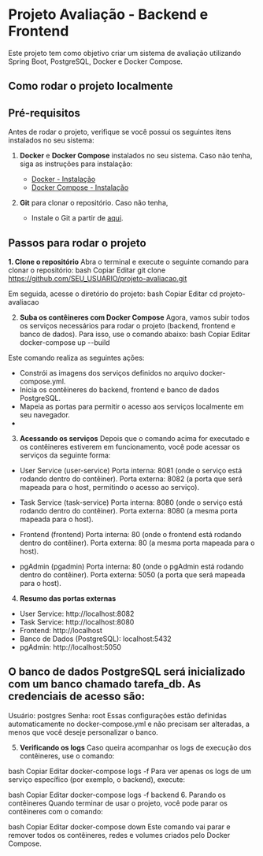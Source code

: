 # Projeto Avaliação - Backend e Frontend

Este projeto tem como objetivo criar um sistema de avaliação utilizando Spring Boot, PostgreSQL, Docker e Docker Compose.

## Como rodar o projeto localmente
## Pré-requisitos
Antes de rodar o projeto, verifique se você possui os seguintes itens instalados no seu sistema:

1. **Docker** e **Docker Compose** instalados no seu sistema. Caso não tenha, siga as instruções para instalação:
   - [Docker - Instalação](https://docs.docker.com/get-docker/)
   - [Docker Compose - Instalação](https://docs.docker.com/compose/install/)

2. **Git** para clonar o repositório. Caso não tenha,
   - Instale o Git a partir de [aqui](https://git-scm.com/book/en/v2/Getting-Started-Installing-Git).

## Passos para rodar o projeto
**1. Clone o repositório**
Abra o terminal e execute o seguinte comando para clonar o repositório:
bash
Copiar
Editar
git clone https://github.com/SEU_USUARIO/projeto-avaliacao.git

Em seguida, acesse o diretório do projeto:
bash
Copiar
Editar
cd projeto-avaliacao

2. **Suba os contêineres com Docker Compose**
Agora, vamos subir todos os serviços necessários para rodar o projeto (backend, frontend e banco de dados). Para isso, use o comando abaixo:
bash
Copiar
Editar
docker-compose up --build

Este comando realiza as seguintes ações:

 - Constrói as imagens dos serviços definidos no arquivo docker-compose.yml.
 - Inicia os contêineres do backend, frontend e banco de dados PostgreSQL.
 - Mapeia as portas para permitir o acesso aos serviços localmente em seu navegador.
 - 
3. **Acessando os serviços**
Depois que o comando acima for executado e os contêineres estiverem em funcionamento, você pode acessar os serviços da seguinte forma:

 - User Service (user-service)
Porta interna: 8081 (onde o serviço está rodando dentro do contêiner).
Porta externa: 8082 (a porta que será mapeada para o host, permitindo o acesso ao serviço).
 - Task Service (task-service)
Porta interna: 8080 (onde o serviço está rodando dentro do contêiner).
Porta externa: 8080 (a mesma porta mapeada para o host).

 - Frontend (frontend)
Porta interna: 80 (onde o frontend está rodando dentro do contêiner).
Porta externa: 80 (a mesma porta mapeada para o host).

 - pgAdmin (pgadmin)
Porta interna: 80 (onde o pgAdmin está rodando dentro do contêiner).
Porta externa: 5050 (a porta que será mapeada para o host).

4. **Resumo das portas externas** 

 - User Service: http://localhost:8082
 - Task Service: http://localhost:8080
 - Frontend: http://localhost
 - Banco de Dados (PostgreSQL): localhost:5432
 - pgAdmin: http://localhost:5050

## O banco de dados PostgreSQL será inicializado com um banco chamado tarefa_db. As credenciais de acesso são:

Usuário: postgres
Senha: root
Essas configurações estão definidas automaticamente no docker-compose.yml e não precisam ser alteradas, a menos que você deseje personalizar o banco.

5. **Verificando os logs** 
Caso queira acompanhar os logs de execução dos contêineres, use o comando:

bash
Copiar
Editar
docker-compose logs -f
Para ver apenas os logs de um serviço específico (por exemplo, o backend), execute:

bash
Copiar
Editar
docker-compose logs -f backend
6. Parando os contêineres
Quando terminar de usar o projeto, você pode parar os contêineres com o comando:

bash
Copiar
Editar
docker-compose down
Este comando vai parar e remover todos os contêineres, redes e volumes criados pelo Docker Compose.
